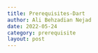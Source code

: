 ```yaml
---
title: Prerequisites-Dart
author: Ali Behzadian Nejad
date: 2022-05-24
category: prerequisite
layout: post
---
```



